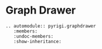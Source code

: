 # Graph Drawer

```{eval-rst}
.. automodule:: pyrigi.graphdrawer
   :members:
   :undoc-members:
   :show-inheritance:
```
